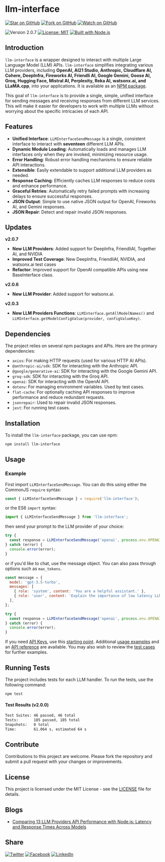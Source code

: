 # llm-interface

[![Star on GitHub](https://img.shields.io/github/stars/samestrin/llm-interface?style=social)](https://github.com/samestrin/llm-interface/stargazers) [![Fork on GitHub](https://img.shields.io/github/forks/samestrin/llm-interface?style=social)](https://github.com/samestrin/llm-interface/network/members) [![Watch on GitHub](https://img.shields.io/github/watchers/samestrin/llm-interface?style=social)](https://github.com/samestrin/llm-interface/watchers)

![Version 2.0.7](https://img.shields.io/badge/Version-2.0.7-blue) [![License: MIT](https://img.shields.io/badge/License-MIT-yellow.svg)](https://opensource.org/licenses/MIT) [![Built with Node.js](https://img.shields.io/badge/Built%20with-Node.js-green)](https://nodejs.org/)

## Introduction

`llm-interface` is a wrapper designed to interact with multiple Large Language Model (LLM) APIs. `llm-interface` simplifies integrating various LLM providers, including **OpenAI, AI21 Studio, Anthropic, Cloudflare AI, Cohere, DeepInfra, Fireworks AI, Friendli AI, Google Gemini, Goose AI, Groq, Hugging Face, Mistral AI, Perplexity, Reka AI, watsonx.ai, and LLaMA.cpp**, into your applications. It is available as an [NPM package](https://www.npmjs.com/package/llm-interface).

This goal of `llm-interface` is to provide a single, simple, unified interface for sending messages and receiving responses from different LLM services. This will make it easier for developers to work with multiple LLMs without worrying about the specific intricacies of each API.

## Features

- **Unified Interface**: `LLMInterfaceSendMessage` is a single, consistent interface to interact with **seventeen** different LLM APIs.
- **Dynamic Module Loading**: Automatically loads and manages LLM interfaces only when they are invoked, minimizing resource usage.
- **Error Handling**: Robust error handling mechanisms to ensure reliable API interactions.
- **Extensible**: Easily extendable to support additional LLM providers as needed.
- **Response Caching**: Efficiently caches LLM responses to reduce costs and enhance performance.
- **Graceful Retries**: Automatically retry failed prompts with increasing delays to ensure successful responses.
- **JSON Output**: Simple to use native JSON output for OpenAI, Fireworks AI, and Gemini responses.
- **JSON Repair**: Detect and repair invalid JSON responses. 

## Updates

**v2.0.7**

- **New LLM Providers**: Added support for DeepInfra, FriendliAI, Together AI, and NVIDIA
- **Improved Test Coverage**: New DeepInfra, FriendliAI, NVIDIA, and watsonx.ai test cases
- **Refactor**: Improved support for OpenAI compatible APIs using new BaseInterface class.

**v2.0.6**

- **New LLM Provider**: Added support for watsonx.ai.

**v2.0.3**

- **New LLM Providers Functions**: `LLMInterface.getAllModelNames()` and `LLMInterface.getModelConfigValue(provider, configValueKey)`.


## Dependencies

The project relies on several npm packages and APIs. Here are the primary dependencies:

- `axios`: For making HTTP requests (used for various HTTP AI APIs).
- `@anthropic-ai/sdk`: SDK for interacting with the Anthropic API.
- `@google/generative-ai`: SDK for interacting with the Google Gemini API.
- `groq-sdk`: SDK for interacting with the Groq API.
- `openai`: SDK for interacting with the OpenAI API.
- `dotenv`: For managing environment variables. Used by test cases.
- `flat-cache`: For optionally caching API responses to improve performance and reduce redundant requests.
- `jsonrepair`: Used to repair invalid JSON responses.
- `jest`: For running test cases.

## Installation

To install the `llm-interface` package, you can use npm:

```bash
npm install llm-interface
```

## Usage

### Example

First import `LLMInterfaceSendMessage`. You can do this using either the CommonJS `require` syntax:

```javascript
const { LLMInterfaceSendMessage } = require('llm-interface');
```

or the ES6 `import` syntax:

```javascript
import { LLMInterfaceSendMessage } from 'llm-interface';
```

then send your prompt to the LLM provider of your choice:

```javascript
try {
  const response = LLMInterfaceSendMessage('openai', process.env.OPENAI_API_KEY, 'Explain the importance of low latency LLMs.');
} catch (error) {
  console.error(error);
}
```

or if you'd like to chat, use the message object. You can also pass through options such as `max_tokens`.

```javascript
const message = {
  model: 'gpt-3.5-turbo',
  messages: [
    { role: 'system', content: 'You are a helpful assistant.' },
    { role: 'user', content: 'Explain the importance of low latency LLMs.' },
  ],
};

try {
  const response = LLMInterfaceSendMessage('openai', process.env.OPENAI_API_KEY, message, { max_tokens: 150 });
} catch (error) {
  console.error(error);
}
```

If you need [API Keys](/docs/APIKEYS.md), use this [starting point](/docs/APIKEYS.md). Additional [usage examples](/docs/USAGE.md) and an [API reference](/docs/API.md) are available. You may also wish to review the [test cases](/test/) for further examples.

## Running Tests

The project includes tests for each LLM handler. To run the tests, use the following command:

```bash
npm test
```

#### Test Results (v2.0.0)

```bash
Test Suites: 46 passed, 46 total
Tests:       185 passed, 185 total
Snapshots:   0 total
Time:        61.064 s, estimated 64 s
```

## Contribute

Contributions to this project are welcome. Please fork the repository and submit a pull request with your changes or improvements.

## License

This project is licensed under the MIT License - see the [LICENSE](/LICENSE) file for details.

## Blogs

- [Comparing 13 LLM Providers API Performance with Node.js: Latency and Response Times Across Models](https://dev.to/samestrin/comparing-13-llm-providers-api-performance-with-nodejs-latency-and-response-times-across-models-2ka4)

## Share

[![Twitter](https://img.shields.io/badge/X-Tweet-blue)](https://twitter.com/intent/tweet?text=Check%20out%20this%20awesome%20project!&url=https://github.com/samestrin/llm-interface) [![Facebook](https://img.shields.io/badge/Facebook-Share-blue)](https://www.facebook.com/sharer/sharer.php?u=https://github.com/samestrin/llm-interface) [![LinkedIn](https://img.shields.io/badge/LinkedIn-Share-blue)](https://www.linkedin.com/sharing/share-offsite/?url=https://github.com/samestrin/llm-interface)
